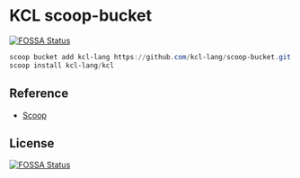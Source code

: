 # KCL scoop-bucket
[![FOSSA Status](https://app.fossa.com/api/projects/git%2Bgithub.com%2Fkcl-lang%2Fscoop-bucket.svg?type=shield)](https://app.fossa.com/projects/git%2Bgithub.com%2Fkcl-lang%2Fscoop-bucket?ref=badge_shield)


```powershell
scoop bucket add kcl-lang https://github.com/kcl-lang/scoop-bucket.git
scoop install kcl-lang/kcl
```

## Reference

+ [Scoop](https://scoop.sh/)


## License
[![FOSSA Status](https://app.fossa.com/api/projects/git%2Bgithub.com%2Fkcl-lang%2Fscoop-bucket.svg?type=large)](https://app.fossa.com/projects/git%2Bgithub.com%2Fkcl-lang%2Fscoop-bucket?ref=badge_large)